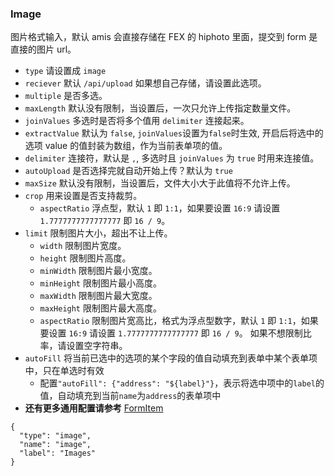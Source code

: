 ### Image

图片格式输入，默认 amis 会直接存储在 FEX 的 hiphoto 里面，提交到 form 是直接的图片 url。

- `type` 请设置成 `image`
- `reciever` 默认 `/api/upload` 如果想自己存储，请设置此选项。
- `multiple` 是否多选。
- `maxLength` 默认没有限制，当设置后，一次只允许上传指定数量文件。
- `joinValues` 多选时是否将多个值用 `delimiter` 连接起来。
- `extractValue` 默认为 `false`, `joinValues`设置为`false`时生效, 开启后将选中的选项 value 的值封装为数组，作为当前表单项的值。
- `delimiter` 连接符，默认是 `,`, 多选时且 `joinValues` 为 `true` 时用来连接值。
- `autoUpload` 是否选择完就自动开始上传？默认为 `true`
- `maxSize` 默认没有限制，当设置后，文件大小大于此值将不允许上传。
- `crop` 用来设置是否支持裁剪。
  - `aspectRatio` 浮点型，默认 `1` 即 `1:1`，如果要设置 `16:9` 请设置 `1.7777777777777777` 即 `16 / 9`。
- `limit` 限制图片大小，超出不让上传。
  - `width` 限制图片宽度。
  - `height` 限制图片高度。
  - `minWidth` 限制图片最小宽度。
  - `minHeight` 限制图片最小高度。
  - `maxWidth` 限制图片最大宽度。
  - `maxHeight` 限制图片最大高度。
  - `aspectRatio` 限制图片宽高比，格式为浮点型数字，默认 `1` 即 `1:1`，如果要设置 `16:9` 请设置 `1.7777777777777777` 即 `16 / 9`。 如果不想限制比率，请设置空字符串。
- `autoFill` 将当前已选中的选项的某个字段的值自动填充到表单中某个表单项中，只在单选时有效
  - 配置`"autoFill": {"address": "${label}"}`，表示将选中项中的`label`的值，自动填充到当前`name`为`address`的表单项中
- **还有更多通用配置请参考** [FormItem](./FormItem.md)

```schema:height="250" scope="form-item"
{
  "type": "image",
  "name": "image",
  "label": "Images"
}
```
